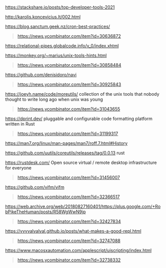 https://stackshare.io/posts/top-developer-tools-2021

http://karolis.koncevicius.lt/002.html

https://blog.sanctum.geek.nz/cron-best-practices/
> https://news.ycombinator.com/item?id=30636872

https://relational-pipes.globalcode.info/v_0/index.xhtml

https://monkey.org/~marius/unix-tools-hints.html
> https://news.ycombinator.com/item?id=30858484

https://github.com/denisidoro/navi
> https://news.ycombinator.com/item?id=30925843

https://joeyh.name/code/moreutils/ collection of the unix tools that nobody thought to write long ago when unix was young
> https://news.ycombinator.com/item?id=31043655

https://dprint.dev/ pluggable and configurable code formatting platform written in Rust
> https://news.ycombinator.com/item?id=31199317

https://man7.org/linux/man-pages/man7/roff.7.html#History

https://github.com/uutils/coreutils/releases/tag/0.0.13 rust

https://rustdesk.com/ Open source virtual / remote desktop infrastructure for everyone
> https://news.ycombinator.com/item?id=31456007

https://github.com/vifm/vifm
> https://news.ycombinator.com/item?id=32366517

https://web.archive.org/web/20180827160401/https://plus.google.com/+RobPikeTheHuman/posts/R58WgWwN9jp
> https://news.ycombinator.com/item?id=32427834

https://vvvvalvalval.github.io/posts/what-makes-a-good-repl.html
> https://news.ycombinator.com/item?id=32747088

https://www.macosxautomation.com/applescript/uiscripting/index.html
> https://news.ycombinator.com/item?id=32738332